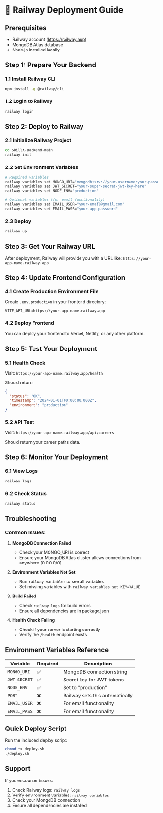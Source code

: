 # 🚀 Railway Deployment Guide

## Prerequisites
- Railway account (https://railway.app)
- MongoDB Atlas database
- Node.js installed locally

## Step 1: Prepare Your Backend

### 1.1 Install Railway CLI
```bash
npm install -g @railway/cli
```

### 1.2 Login to Railway
```bash
railway login
```

## Step 2: Deploy to Railway

### 2.1 Initialize Railway Project
```bash
cd SkillX-Backend-main
railway init
```

### 2.2 Set Environment Variables
```bash
# Required variables
railway variables set MONGO_URI="mongodb+srv://your-username:your-password@your-cluster.mongodb.net/skillx?retryWrites=true&w=majority"
railway variables set JWT_SECRET="your-super-secret-jwt-key-here"
railway variables set NODE_ENV="production"

# Optional variables (for email functionality)
railway variables set EMAIL_USER="your-email@gmail.com"
railway variables set EMAIL_PASS="your-app-password"
```

### 2.3 Deploy
```bash
railway up
```

## Step 3: Get Your Railway URL

After deployment, Railway will provide you with a URL like:
`https://your-app-name.railway.app`

## Step 4: Update Frontend Configuration

### 4.1 Create Production Environment File
Create `.env.production` in your frontend directory:
```env
VITE_API_URL=https://your-app-name.railway.app
```

### 4.2 Deploy Frontend
You can deploy your frontend to Vercel, Netlify, or any other platform.

## Step 5: Test Your Deployment

### 5.1 Health Check
Visit: `https://your-app-name.railway.app/health`

Should return:
```json
{
  "status": "OK",
  "timestamp": "2024-01-01T00:00:00.000Z",
  "environment": "production"
}
```

### 5.2 API Test
Visit: `https://your-app-name.railway.app/api/careers`

Should return your career paths data.

## Step 6: Monitor Your Deployment

### 6.1 View Logs
```bash
railway logs
```

### 6.2 Check Status
```bash
railway status
```

## Troubleshooting

### Common Issues:

1. **MongoDB Connection Failed**
   - Check your MONGO_URI is correct
   - Ensure your MongoDB Atlas cluster allows connections from anywhere (0.0.0.0/0)

2. **Environment Variables Not Set**
   - Run `railway variables` to see all variables
   - Set missing variables with `railway variables set KEY=VALUE`

3. **Build Failed**
   - Check `railway logs` for build errors
   - Ensure all dependencies are in package.json

4. **Health Check Failing**
   - Check if your server is starting correctly
   - Verify the `/health` endpoint exists

## Environment Variables Reference

| Variable | Required | Description |
|----------|----------|-------------|
| `MONGO_URI` | ✅ | MongoDB connection string |
| `JWT_SECRET` | ✅ | Secret key for JWT tokens |
| `NODE_ENV` | ✅ | Set to "production" |
| `PORT` | ❌ | Railway sets this automatically |
| `EMAIL_USER` | ❌ | For email functionality |
| `EMAIL_PASS` | ❌ | For email functionality |

## Quick Deploy Script

Run the included deploy script:
```bash
chmod +x deploy.sh
./deploy.sh
```

## Support

If you encounter issues:
1. Check Railway logs: `railway logs`
2. Verify environment variables: `railway variables`
3. Check your MongoDB connection
4. Ensure all dependencies are installed
